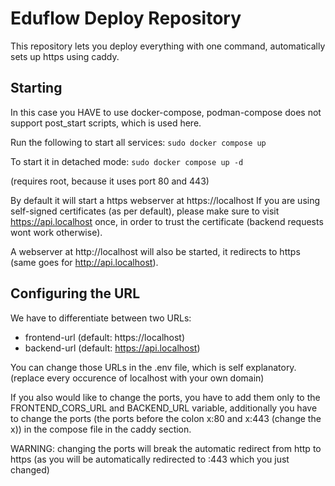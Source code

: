 # Eduflow Deploy Repository
This repository lets you deploy everything with one command, automatically sets up https using caddy.

## Starting
In this case you HAVE to use docker-compose, podman-compose does not support post_start scripts, which is used here.

Run the following to start all services:
`sudo docker compose up`

To start it in detached mode:
`sudo docker compose up -d`

(requires root, because it uses port 80 and 443)

By default it will start a https webserver at https://localhost
If you are using self-signed certificates (as per default), please make sure to visit https://api.localhost once, in order to trust the certificate (backend requests wont work otherwise).

A webserver at http://localhost will also be started, it redirects to https (same goes for http://api.localhost).

## Configuring the URL

We have to differentiate between two URLs:

 - frontend-url (default: https://localhost)
 - backend-url (default: https://api.localhost)

You can change those URLs in the .env file, which is self explanatory. (replace every occurence of localhost with your own domain)

If you also would like to change the ports, you have to add them only to the FRONTEND_CORS_URL and BACKEND_URL variable, additionally you have to change the ports (the ports before the colon x:80 and x:443 (change the x)) in the compose file in the caddy section. 

WARNING: changing the ports will break the automatic redirect from http to https (as you will be automatically redirected to :443 which you just changed)
